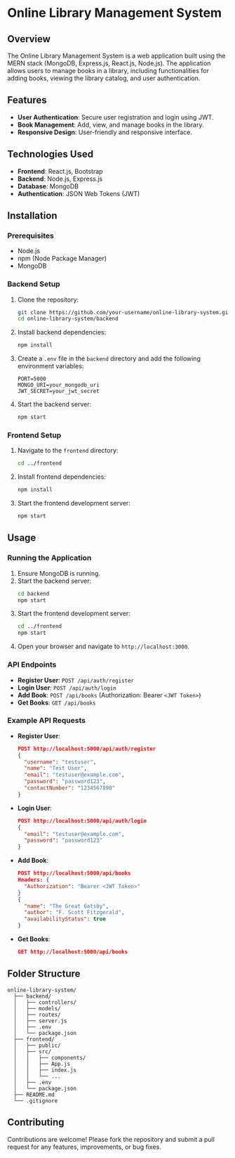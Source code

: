 
# Online Library Management System

## Overview
The Online Library Management System is a web application built using the MERN stack (MongoDB, Express.js, React.js, Node.js). The application allows users to manage books in a library, including functionalities for adding books, viewing the library catalog, and user authentication.

## Features
- **User Authentication**: Secure user registration and login using JWT.
- **Book Management**: Add, view, and manage books in the library.
- **Responsive Design**: User-friendly and responsive interface.

## Technologies Used
- **Frontend**: React.js, Bootstrap
- **Backend**: Node.js, Express.js
- **Database**: MongoDB
- **Authentication**: JSON Web Tokens (JWT)

## Installation

### Prerequisites
- Node.js
- npm (Node Package Manager)
- MongoDB

### Backend Setup
1. Clone the repository:
   ```bash
   git clone https://github.com/your-username/online-library-system.git
   cd online-library-system/backend
   ```

2. Install backend dependencies:
   ```bash
   npm install
   ```

3. Create a `.env` file in the `backend` directory and add the following environment variables:
   ```
   PORT=5000
   MONGO_URI=your_mongodb_uri
   JWT_SECRET=your_jwt_secret
   ```

4. Start the backend server:
   ```bash
   npm start
   ```

### Frontend Setup
1. Navigate to the `frontend` directory:
   ```bash
   cd ../frontend
   ```

2. Install frontend dependencies:
   ```bash
   npm install
   ```

3. Start the frontend development server:
   ```bash
   npm start
   ```

## Usage
### Running the Application
1. Ensure MongoDB is running.
2. Start the backend server:
   ```bash
   cd backend
   npm start
   ```
3. Start the frontend development server:
   ```bash
   cd ../frontend
   npm start
   ```
4. Open your browser and navigate to `http://localhost:3000`.

### API Endpoints
- **Register User**: `POST /api/auth/register`
- **Login User**: `POST /api/auth/login`
- **Add Book**: `POST /api/books` (Authorization: Bearer `<JWT Token>`)
- **Get Books**: `GET /api/books`

### Example API Requests
- **Register User**:
  ```json
  POST http://localhost:5000/api/auth/register
  {
    "username": "testuser",
    "name": "Test User",
    "email": "testuser@example.com",
    "password": "password123",
    "contactNumber": "1234567890"
  }
  ```

- **Login User**:
  ```json
  POST http://localhost:5000/api/auth/login
  {
    "email": "testuser@example.com",
    "password": "password123"
  }
  ```

- **Add Book**:
  ```json
  POST http://localhost:5000/api/books
  Headers: {
    "Authorization": "Bearer <JWT Token>"
  }
  {
    "name": "The Great Gatsby",
    "author": "F. Scott Fitzgerald",
    "availabilityStatus": true
  }
  ```

- **Get Books**:
  ```json
  GET http://localhost:5000/api/books
  ```

## Folder Structure
```
online-library-system/
  ├── backend/
  │   ├── controllers/
  │   ├── models/
  │   ├── routes/
  │   ├── server.js
  │   ├── .env
  │   └── package.json
  ├── frontend/
  │   ├── public/
  │   ├── src/
  │   │   ├── components/
  │   │   ├── App.js
  │   │   ├── index.js
  │   │   └── ...
  │   ├── .env
  │   └── package.json
  ├── README.md
  └── .gitignore
```

## Contributing
Contributions are welcome! Please fork the repository and submit a pull request for any features, improvements, or bug fixes.


